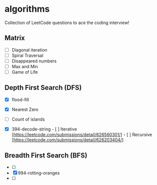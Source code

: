 # algorithms
Collection of LeetCode questions to ace the coding interview!

## Matrix
- [ ] Diagonal iteration
- [ ] Spiral Traversal
- [ ] Disappeared numbers
- [ ] Max and Min
- [ ] Game of Life

## Depth First Search (DFS)
- [x] flood-fill
- [x] Nearest Zero 
- [ ] Count of islands
- [x] 394-decode-string
          - [ ] Iterative [https://leetcode.com/submissions/detail/626560301/] 
          - [ ] Recursive [https://leetcode.com/submissions/detail/626203404/]

          
## Breadth First Search (BFS)
- [ ] 
- [x] 994-rotting-oranges
- [ ] 
